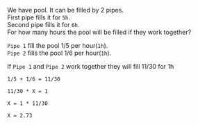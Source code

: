 We have pool. It can be filled by 2 pipes. <br>
First pipe fills it for `5h`. <br>
Second pipe fills it for `6h`. <br>
For how many hours the pool will be filled if they work together? <br>

`Pipe 1` fill the pool 1/5 per hour(`1h`).
<br>
`Pipe 2` fills the pool 1/6 per hour(`1h`).

If `Pipe 1` and `Pipe 2` work together they will fill 11/30 for 1h

```
1/5 + 1/6 = 11/30

11/30 * X = 1

X = 1 * 11/30

X = 2.73
```

